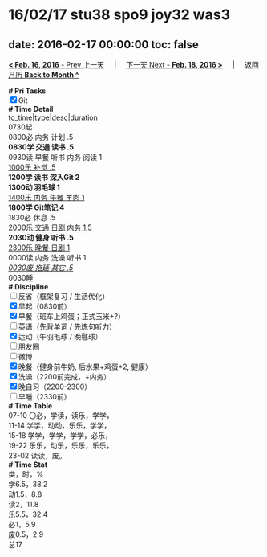 # 16/02/17 stu38 spo9 joy32 was3

date: 2016-02-17 00:00:00
toc: false
---
[**< Feb. 16, 2016** - Prev 上一天](/lifelogs/2016/02/d16.md) &nbsp; &nbsp; | &nbsp; &nbsp; [下一天 Next - **Feb. 18, 2016 >**](/lifelogs/2016/02/d18.md) &nbsp; &nbsp; |  &nbsp; &nbsp; [返回月历 **Back to Month ^**](/lifelogs/2016/02/index.md)
<br/><div><b># Pri Tasks</b></div><div><input checked="true" type="checkbox"/>Git</div><div><b># Time Detail</b></div><div><u>to_time|type|desc|duration</u></div><div>0730起</div><div>0800必 内务 计划 .5</div><div><b>0830学 交通 读书 .5</b></div><div>0930读 早餐 听书 内务 阅读 1</div><div><u>1000乐 补觉 .5</u></div><div><b>1200学 读书 深入Git 2</b></div><div><b>1300动 羽毛球 1</b></div><div><u>1400乐 内务 午餐 羊肉 1</u></div><div><b>1800学 Git笔记 4</b></div><div>1830必 休息 .5</div><div><u>2000乐 交通 日剧 内务 1.5</u></div><div><b>2030动 健身 听书 .5</b></div><div><u>2300乐 晚餐 日剧 1</u></div><div>0000读 内务 洗澡 听书 1</div><div><u><i>0030废 拖延 其它 .5</i></u></div><div>0030睡</div><div><b># Discipline</b></div><div><input type="checkbox"/>反省（框架复习 / 生活优化）</div><div><input checked="true" type="checkbox"/>早起（0830前）</div><div><input checked="true" type="checkbox"/>早餐（班车上鸡蛋；正式玉米+?）</div><div><input type="checkbox"/>英语（先背单词 / 先炼句听力）</div><div><input checked="true" type="checkbox"/>运动（午羽毛球 / 晚毽球）</div><div><input type="checkbox"/>朋友圈</div><div><input type="checkbox"/>微博</div><div><input checked="true" type="checkbox"/>晚餐（健身前牛奶, 后水果+鸡蛋*2, 健康）</div><div><input checked="true" type="checkbox"/>洗澡（2200前完成，+内务）</div><div><input checked="true" type="checkbox"/>晚自习（2200-2300）</div><div><input type="checkbox"/>早睡（2330前）</div><div><b># Time Table</b></div><div>07-10 〇必，学读，读乐，学学，</div><div>11-14 学学，动动，乐乐，学学，</div><div>15-18 学学，学学，学学，必乐，</div><div>19-22 乐乐，动乐，乐乐，乐乐，</div><div>23-02 读读，废。</div><div><b># Time Stat</b></div><div>类，时，%</div><div>学6.5，38.2</div><div>动1.5，8.8</div><div>读2，11.8</div><div>乐5.5，32.4</div><div>必1，5.9</div><div>废0.5，2.9</div><div>总17</div>
